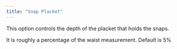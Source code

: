 ```yaml
---
title: "Snap Placket"
---
```


This option controls the depth of the placket that holds the snaps. 

It is roughly a percentage of the waist measurement. Default is 5%